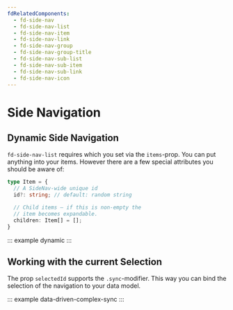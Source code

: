 ```yaml
---
fdRelatedComponents:
  - fd-side-nav
  - fd-side-nav-list
  - fd-side-nav-item
  - fd-side-nav-link
  - fd-side-nav-group
  - fd-side-nav-group-title
  - fd-side-nav-sub-list
  - fd-side-nav-sub-item
  - fd-side-nav-sub-link
  - fd-side-nav-icon
---
```


# Side Navigation

## Dynamic Side Navigation

`fd-side-nav-list` requires  which you set via the `items`-prop. You can put anything into your items. However there are a few special attributes you should be aware of:

```typescript
type Item = {
  // A SideNav-wide unique id
  id?: string; // default: random string

  // Child items – if this is non-empty the
  // item becomes expandable.
  children: Item[] = [];
}
```

::: example dynamic
:::

## Working with the current Selection

The prop `selectedId` supports the `.sync`-modifier. This way you can bind the selection of the navigation to your data model.

::: example data-driven-complex-sync
:::

